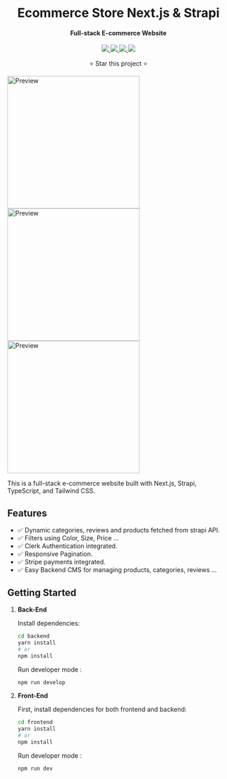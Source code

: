 <h1 align="center">Ecommerce Store Next.js & Strapi</h1>
<h4 align="center">Full-stack E-commerce Website</h4>
<p align="center">
    <a href="https://nextjs.org/">
        <img src="https://img.shields.io/badge/Next.js-Built-blue?logo=next.js&logoColor=black&labelColor=white" />
    </a>   
    <a href="https://strapi.io/">
        <img src="https://img.shields.io/badge/Strapi-Built-blueviolet?logo=strapi&logoColor=purple&labelColor=white" />
    </a>
    <a href="https://www.typescriptlang.org/">
        <img src="https://img.shields.io/badge/TypeScript-Built-blue?logo=typescript&logoColor=blue&labelColor=white" />
    </a>   
    <a href="https://tailwindcss.com/">
        <img src="https://img.shields.io/badge/Tailwind CSS-Built-38B2AC?logo=tailwind-css&logoColor=blue&labelColor=white" />
    </a>           
    <p align="center">⭐️ Star this project ⭐️</p>
</p>
<img title="Preview" src="https://github.com/Its-Zeus/YoutubeDownloader-Nextjs/assets/101791373/123162b2-1d9f-4983-8b3e-96afabcdbbb4" width="300" />
<img title="Preview" src="https://github.com/Its-Zeus/YoutubeDownloader-Nextjs/assets/101791373/b8121a86-7152-4c90-b807-6c90976fbd88" width="300" />
<img title="Preview" src="https://github.com/Its-Zeus/YoutubeDownloader-Nextjs/assets/101791373/22cc35ca-dcd4-4a20-9521-b9d8996ead9e" width="300" />

This is a full-stack e-commerce website built with Next.js, Strapi, TypeScript, and Tailwind CSS.

## Features
- ✅ Dynamic categories, reviews and products fetched from strapi API.
- ✅ Filters using Color, Size, Price ...
- ✅ Clerk Authentication integrated.
- ✅ Responsive Pagination.
- ✅ Stripe payments integrated.
- ✅ Easy Backend CMS for managing products, categories, reviews ...

## Getting Started

1. **Back-End**

   Install dependencies:

   ```bash
   cd backend
   yarn install
   # or
   npm install
   ```
   
   Run developer mode :
   
   ```bash
   npm run develop
   ```
3. **Front-End**

   First, install dependencies for both frontend and backend:

   ```bash
   cd frontend
   yarn install
   # or
   npm install
   ```
   
   Run developer mode :
   
   ```bash
   npm run dev
   ```
